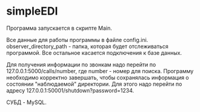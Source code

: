 # simpleEDI

Программа запускается в скрипте Main.

Все данные для работы программы в файле config.ini. observer_directory_path - папка, которая будет отслеживаться программой. Все остальное касается подключения к базе данных.

Для получения информации по звонкам надо перейти по 127.0.0.1:5000/calls/number, где number - номер для поиска.
Программу необходимо корректно завершать, чтобы сохранялась информация о состоянии "наблюдаемой" директории. Для этого надо перейти по адресу 127.0.0.1:50001/shutdown?password=1234.

СУБД - MySQL.
